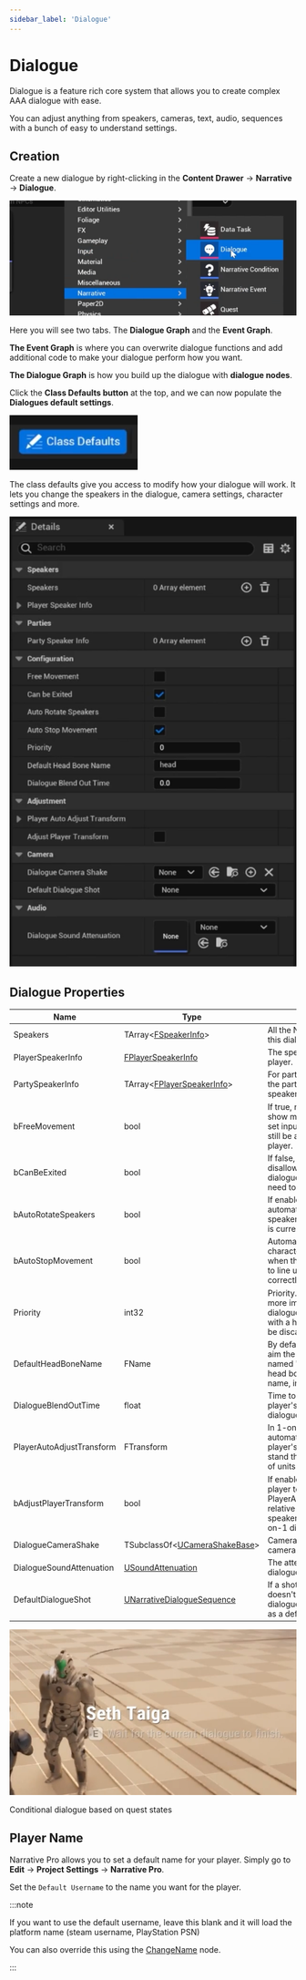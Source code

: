 ```yaml
---
sidebar_label: 'Dialogue'
---
```


# Dialogue

Dialogue is a feature rich core system that allows you to create complex AAA dialogue with ease.

You can adjust anything from speakers, cameras, text, audio, sequences with a bunch of easy to understand settings.

## Creation

Create a new dialogue by right-clicking in the **Content Drawer** -> **Narrative** -> **Dialogue**.

![creation-new-dialogue.png](..%2F..%2F..%2Fstatic%2Fimg%2Fdialogue%2Fcreation-new-dialogue.png)

Here you will see two tabs. The **Dialogue Graph** and the **Event Graph**.

**The Event Graph** is where you can overwrite dialogue functions and add additional code to make your dialogue perform how you want.

**The Dialogue Graph** is how you build up the dialogue with **dialogue nodes**.

Click the **Class Defaults button** at the top, and we can now populate the **Dialogues default settings**.

![creation-default-settings-class.png](..%2F..%2F..%2Fstatic%2Fimg%2Fdialogue%2Fcreation-default-settings-class.png)

The class defaults give you access to modify how your dialogue will work. It lets you change the speakers in the dialogue, camera settings, character settings and more.

![creation-default-settings.png](..%2F..%2F..%2Fstatic%2Fimg%2Fdialogue%2Fcreation-default-settings.png)

## Dialogue Properties

| Name                      | Type                                                                                                                                      | Description                                                                                                                         |
|---------------------------|-------------------------------------------------------------------------------------------------------------------------------------------|-------------------------------------------------------------------------------------------------------------------------------------|
| Speakers                  | TArray\<[FSpeakerInfo](./speakers.md)\>                                                                                                   | All the NPC speakers in this dialogue.                                                                                              |
| PlayerSpeakerInfo         | [FPlayerSpeakerInfo](./player-speaker.md)                                                                                                 | The speaker info for our player.                                                                                                    |
| PartySpeakerInfo          | TArray\<[FPlayerSpeakerInfo](./player-speaker.md)\>                                                                                       | For parties, each player in the party gets their own speaker info.                                                                  |
| bFreeMovement             | bool                                                                                                                                      | If true, narrative UI won't show mouse cursor and set input mode to UI. You'll still be able to control your player.                |
| bCanBeExited              | bool                                                                                                                                      | If false, default UI will disallow closing of the dialogue with ESC. You need to wait for it to end.                                |
| bAutoRotateSpeakers       | bool                                                                                                                                      | If enabled, narrative will automatically rotate the speakers to face whoever is currently talking.                                  |
| bAutoStopMovement         | bool                                                                                                                                      | Automatically stop the characters' movement when the dialogue begins to line up the camera shot correctly.                          |
| Priority                  | int32                                                                                                                                     | Priority. Lower values are more important. If a dialogue attempts to play with a higher priority, it will be discarded.             |
| DefaultHeadBoneName       | FName                                                                                                                                     | By default, Narrative will aim the camera at the bone named "head". If your head bone has a different name, input it here.          |
| DialogueBlendOutTime      | float                                                                                                                                     | Time to blend back into the player's camera after the dialogue ends.                                                                |
| PlayerAutoAdjustTransform | FTransform                                                                                                                                | In 1-on-1 dialogue, automatically adjusts the player's position so they stand the desired amount of units away.                     |
| bAdjustPlayerTransform    | bool                                                                                                                                      | If enabled, we'll adjust the player to be at PlayerAutoAdjustTransform relative to the other speaker. Only used in 1-on-1 dialogue. |
| DialogueCameraShake       | TSubclassOf\<[UCameraShakeBase](https://dev.epicgames.com/documentation/en-us/unreal-engine/API/Runtime/Engine/Camera/UCameraShakeBase)\> | Camera shake the dialogue camera will play.                                                                                         |
| DialogueSoundAttenuation  | [USoundAttenuation](https://dev.epicgames.com/documentation/en-us/unreal-engine/API/Runtime/Engine/Sound/USoundAttenuation)               | The attenuation to use for dialogue lines.                                                                                          |
| DefaultDialogueShot       | [UNarrativeDialogueSequence](../dialogue/dialogue-sequence.md)                                                                            | If a shot, its speaker, etc., doesn't have a shot, the dialogue will use this one as a default.                                     |











![blockeddialogueinteraction.png](..%2F..%2F..%2Fstatic%2Fimg%2Fpro%2Fdialogue%2Fblockeddialogueinteraction.png)

Conditional dialogue based on quest states

## Player Name

Narrative Pro allows you to set a default name for your player. Simply go to **Edit** -> **Project Settings** -> **Narrative Pro**.

Set the `Default Username` to the name you want for the player.

:::note

If you want to use the default username, leave this blank and it will load the platform name (steam username, PlayStation PSN) 

You can also override this using the [ChangeName](https://dev.epicgames.com/documentation/en-us/unreal-engine/BlueprintAPI/Game/ChangeName?application_version=5.4) node.

:::